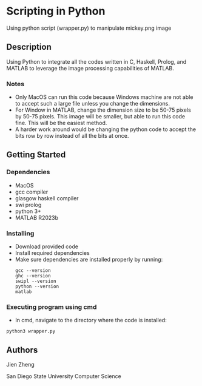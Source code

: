 # Scripting in Python

Using python script (wrapper.py) to manipulate mickey.png image

## Description

Using Python to integrate all the codes written in C, Haskell, Prolog, and MATLAB to leverage the image processing capabilities of MATLAB.

### Notes

* Only MacOS can run this code because Windows machine are not able to accept such a large file unless you change the dimensions.
* For Window in MATLAB, change the dimension size to be 50-75 pixels by 50-75 pixels. This image will be smaller, but able to run this code fine. This will be the easiest method.
* A harder work around would be changing the python code to accept the bits row by row instead of all the bits at once.

## Getting Started

### Dependencies

* MacOS
* gcc compiler
* glasgow haskell compiler
* swi prolog
* python 3+
* MATLAB R2023b

### Installing
* Download provided code
* Install required dependencies
* Make sure dependencies are installed properly by running:
  ```
  gcc --version
  ghc --version
  swipl --version
  python --version
  matlab
  ```

### Executing program using cmd

* In cmd, navigate to the directory where the code is installed:
```
python3 wrapper.py
```

## Authors

Jien Zheng 

San Diego State University Computer Science
